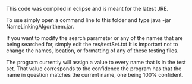 This code was compiled in eclipse and is meant for the
latest JRE. 

To use simply open a command line to this folder and type
java -jar NameLinkingAlgorithem.jar.

If you want to modify the search parameter or any of the names 
that are being searched for, simply edit the res/testSet.txt
It is important not to change the names, location, or formatting of
any of these testing files.

The program currently will assign a value to every name that is in
the test set. That value corresponds to the confidence the program has
that the name in question matches the current name, one being 100% confident.